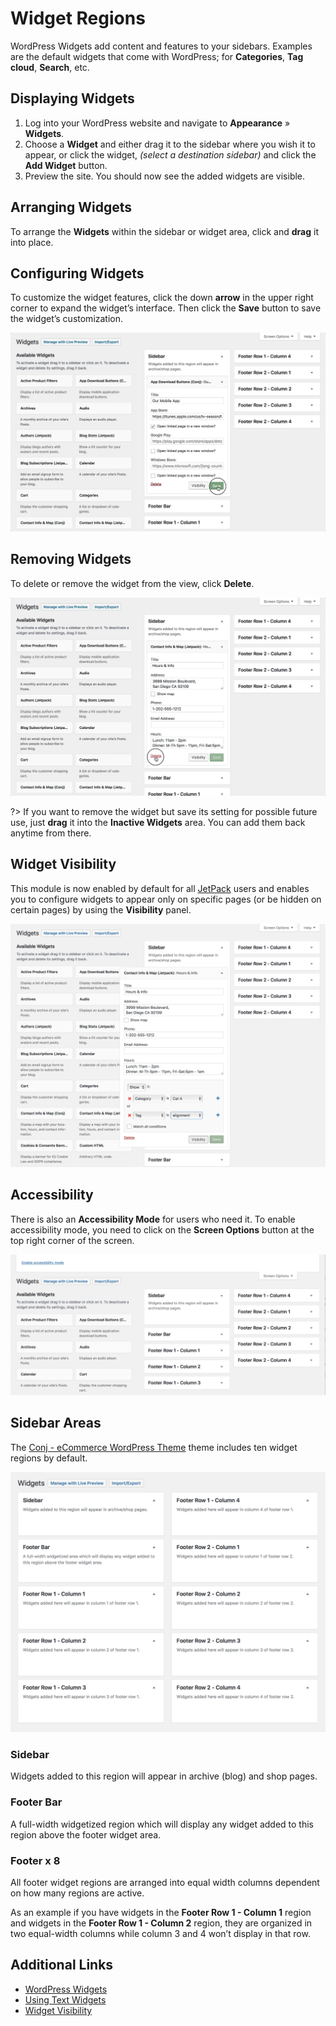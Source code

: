 # Widget Regions 

WordPress Widgets add content and features to your sidebars. Examples are the default widgets that come with WordPress; for **Categories**, **Tag cloud**, **Search**, etc.

## Displaying Widgets

1. Log into your WordPress website and navigate to **Appearance** » **Widgets**.
2. Choose a **Widget** and either drag it to the sidebar where you wish it to appear, or click the widget, *(select a destination sidebar)* and click the **Add Widget** button.
3. Preview the site. You should now see the added widgets are visible.

## Arranging Widgets

To arrange the **Widgets** within the sidebar or widget area, click and **drag** it into place.

## Configuring Widgets

To customize the widget features, click the down **arrow** in the upper right corner to expand the widget’s interface. Then click the **Save** button to save the widget’s customization.

![Configuring Widgets](img/configuring-widgets.jpg)

## Removing Widgets

To delete or remove the widget from the view, click **Delete**.

![Removing Widgets](img/removing-widgets.jpg)

?> If you want to remove the widget but save its setting for possible future use, just **drag** it into the **Inactive Widgets** area. You can add them back anytime from there.

## Widget Visibility

This module is now enabled by default for all [JetPack](https://wordpress.org/plugins/jetpack/) users and enables you to configure widgets to appear only on specific pages (or be hidden on certain pages) by using the **Visibility** panel.

![JetPack Widget Visibility](img/widget-visibility.png)

## Accessibility

There is also an **Accessibility Mode** for users who need it. To enable accessibility mode, you need to click on the **Screen Options** button at the top right corner of the screen.

![Accessibility Mode](img/accessibility-mode-widgets.png)

## Sidebar Areas

The [Conj - eCommerce WordPress Theme](https://themeforest.net/item/conj-ecommerce-wordpress-theme/21935639?ref=mypreview) theme includes ten widget regions by default.

![Sidebar Areas](img/sidebar-areas.png)

### Sidebar

Widgets added to this region will appear in archive (blog) and shop pages.

### Footer Bar

A full-width widgetized region which will display any widget added to this region above the footer widget area.

### Footer x 8

All footer widget regions are arranged into equal width columns dependent on how many regions are active. 

As an example if you have widgets in the **Footer Row 1 - Column 1** region and widgets in the **Footer Row 1 - Column 2** region, they are organized in two equal-width columns while column 3 and 4 won’t display in that row.

## Additional Links

* [WordPress Widgets](https://codex.wordpress.org/WordPress_Widgets)
* [Using Text Widgets](https://codex.wordpress.org/WordPress_Widgets#Using_Text_Widgets)
* [Widget Visibility](https://jetpack.com/support/widget-visibility)
